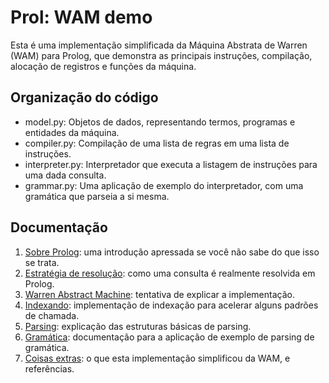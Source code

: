 # Prol: WAM demo

Esta é uma implementação simplificada da Máquina Abstrata de Warren (WAM) para Prolog,
que demonstra as principais instruções, compilação, alocação de registros e funções
da máquina.

## Organização do código

- model.py: Objetos de dados, representando termos, programas e entidades da máquina.
- compiler.py: Compilação de uma lista de regras em uma lista de instruções.
- interpreter.py: Interpretador que executa a listagem de instruções para uma dada consulta.
- grammar.py: Uma aplicação de exemplo do interpretador, com uma gramática que parseia a si mesma.

## Documentação

1. [Sobre Prolog](docs.pt-BR/about-prolog.md): uma introdução apressada se você não sabe do que isso se trata.
1. [Estratégia de resolução](docs.pt-BR/resolution.md): como uma consulta é realmente resolvida em Prolog.
1. [Warren Abstract Machine](docs.pt-BR/wam.md): tentativa de explicar a implementação.
1. [Indexando](docs.pt-BR/indices.md): implementação de indexação para acelerar alguns padrões de chamada.
1. [Parsing](docs.pt-BR/parsing.md): explicação das estruturas básicas de parsing.
1. [Gramática](docs.pt-BR/grammar.md): documentação para a aplicação de exemplo de parsing de gramática.
1. [Coisas extras](docs.pt-BR/references.md): o que esta implementação simplificou da WAM, e referências.

